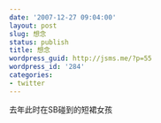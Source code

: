 ```yaml
---
date: '2007-12-27 09:04:00'
layout: post
slug: 想念
status: publish
title: 想念
wordpress_guid: http://jsms.me/?p=55
wordpress_id: '284'
categories:
- twitter
---
```


去年此时在SB碰到的短裙女孩

